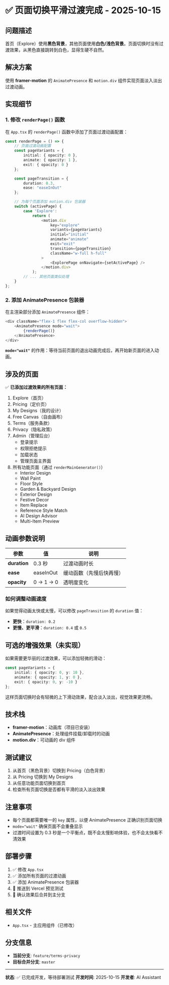 # ✅ 页面切换平滑过渡完成 - 2025-10-15

## 问题描述
首页（Explore）使用**黑色背景**，其他页面使用**白色/浅色背景**。页面切换时没有过渡效果，从黑色直接跳转到白色，显得生硬不自然。

## 解决方案
使用 **framer-motion** 的 `AnimatePresence` 和 `motion.div` 组件实现页面淡入淡出过渡动画。

## 实现细节

### 1. 修改 `renderPage()` 函数
在 `App.tsx` 的 `renderPage()` 函数中添加了页面过渡动画配置：

```typescript
const renderPage = () => {
    // 页面过渡动画配置
    const pageVariants = {
        initial: { opacity: 0 },
        animate: { opacity: 1 },
        exit: { opacity: 0 }
    };

    const pageTransition = {
        duration: 0.3,
        ease: "easeInOut"
    };

    // 为每个页面添加 motion.div 包装器
    switch (activePage) {
        case 'Explore': 
            return (
                <motion.div
                    key="explore"
                    variants={pageVariants}
                    initial="initial"
                    animate="animate"
                    exit="exit"
                    transition={pageTransition}
                    className="w-full h-full"
                >
                    <ExplorePage onNavigate={setActivePage} />
                </motion.div>
            );
        // ... 其他页面类似处理
    }
};
```

### 2. 添加 AnimatePresence 包装器
在主渲染部分添加 `AnimatePresence` 组件：

```typescript
<div className="flex-1 flex flex-col overflow-hidden">
    <AnimatePresence mode="wait">
        {renderPage()}
    </AnimatePresence>
</div>
```

**`mode="wait"`** 的作用：等待当前页面的退出动画完成后，再开始新页面的进入动画。

## 涉及的页面
✅ **已添加过渡效果的所有页面：**
1. Explore（首页）
2. Pricing（定价页）
3. My Designs（我的设计）
4. Free Canvas（自由画布）
5. Terms（服务条款）
6. Privacy（隐私政策）
7. Admin（管理后台）
   - 登录提示
   - 权限拒绝提示
   - 加载状态
   - 管理页面主界面
8. 所有功能页面（通过 `renderMainGenerator()`）
   - Interior Design
   - Wall Paint
   - Floor Style
   - Garden & Backyard Design
   - Exterior Design
   - Festive Decor
   - Item Replace
   - Reference Style Match
   - AI Design Advisor
   - Multi-Item Preview

## 动画参数说明

| 参数 | 值 | 说明 |
|------|-----|------|
| **duration** | 0.3 秒 | 过渡动画时长 |
| **ease** | easeInOut | 缓动函数（先慢后快再慢） |
| **opacity** | 0 → 1 → 0 | 透明度变化 |

### 如何调整动画速度
如果觉得动画太快或太慢，可以修改 `pageTransition` 的 `duration` 值：
- **更快**：`duration: 0.2`
- **更慢、更平滑**：`duration: 0.4` 或 `0.5`

## 可选的增强效果（未实现）
如果需要更华丽的过渡效果，可以添加轻微的滑动：

```typescript
const pageVariants = {
    initial: { opacity: 0, y: 10 },
    animate: { opacity: 1, y: 0 },
    exit: { opacity: 0, y: -10 }
};
```

这样页面切换时会有轻微的上下滑动效果，配合淡入淡出，视觉效果更流畅。

## 技术栈
- **framer-motion**：动画库（项目已安装）
- **AnimatePresence**：处理组件挂载/卸载时的动画
- **motion.div**：可动画的 div 组件

## 测试建议
1. 从首页（黑色背景）切换到 Pricing（白色背景）
2. 从 Pricing 切换到 My Designs
3. 从任意功能页面切换到首页
4. 检查所有页面切换是否都有平滑的淡入淡出效果

## 注意事项
- 每个页面都需要唯一的 `key` 属性，以便 AnimatePresence 正确识别页面切换
- `mode="wait"` 确保页面不会重叠显示
- 过渡时间设置为 0.3 秒是一个平衡点，既不会太慢影响体验，也不会太快看不清效果

## 部署步骤
1. ✅ 修改 `App.tsx`
2. ✅ 添加所有页面的过渡动画
3. ✅ 添加 AnimatePresence 包装器
4. 🚀 推送到 Vercel 预览测试
5. 🎉 确认效果后合并到主分支

## 相关文件
- `App.tsx` - 主应用组件（已修改）

## 分支信息
- **当前分支**: `feature/terms-privacy`
- **目标合并分支**: `master`

---

**状态**: ✅ 已完成开发，等待部署测试
**开发时间**: 2025-10-15
**开发者**: AI Assistant

